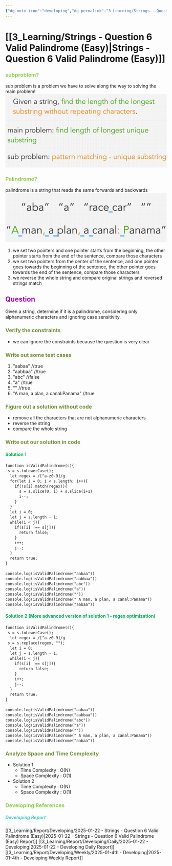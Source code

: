 ```yaml
---
{"dg-note-icon":"developing","dg-permalink":"3_Learning/Strings---Question-6-Valid-Palindrome-(Easy)","created-date":"2025-01-22 4:31:55 pm","date":"2025-01-22","type":"developing","tags":["developing"],"aliases":null,"name":"Valid Palindrome (Easy)","courseName":"Master the Coding Interview Big Tech (FAANG) Interviews","dg-publish":true,"permalink":"/3_Learning/Strings---Question-6-Valid-Palindrome-(Easy)/","dgPassFrontmatter":true,"noteIcon":"developing"}
---
```



# [[3_Learning/Strings - Question 6 Valid Palindrome (Easy)\|Strings - Question 6 Valid Palindrome (Easy)]]
### <font color="#92d050">subproblem? </font>
sub problem is a problem we have to solve along the way to solving the main problem!
![Utilities/Images/Pasted image 20250122163342.jpeg](/img/user/Utilities/Images/Pasted%20image%2020250122163342.jpeg)
### <font color="#92d050">Palindrome?</font>
palindrome is a string that reads the same forwards and backwards
![Utilities/Images/Pasted image 20250122163813.jpeg](/img/user/Utilities/Images/Pasted%20image%2020250122163813.jpeg)
1. we set two pointers and one pointer starts from the beginning, the other pointer starts from the end of the sentence, compare those characters
2. we set two pointers from the center of the sentence, and one pointer goes towards the beginning of the sentence, the other pointer goes towards the end of the sentence, compare those characters
3. we reverse the whole string and compare original strings and reversed strings match

## <font color="#9d0ab3">Question</font>
Given a string, determine if it is a palindrome, considering only alphanumeric characters and ignoring case sensitivity.

### <font color="#76923c">Verify the constraints</font>
- we can ignore the constraints because the question is very clear.

### <font color="#76923c">Write out some test cases</font>
1. "aabaa" //true
2. "aabbaa" //true
3. "abc" //false
4. "a" //true
5. "" //true
6. "A man, a plan, a canal:Panama" //true

### <font color="#76923c">Figure out a solution without code</font>
- remove all the characters that are not alphanumeric characters
- reverse the string
- compare the whole string

### <font color="#76923c">Write out our solution in code</font>
#### <font color="#00b050">Solution 1</font>
```run-js
function isValidPalindrome(s){
 s = s.toLowerCase();
  let regex = /[^a-z0-9]/g
  for(let i = 0; i < s.length; i++){
    if(!s[i].match(regex)){
      s = s.slice(0, i) + s.slice(i+1)
      i--;
    }
  }
  let i = 0;
  let j = s.length - 1;
  while(i < j){
    if(s[i] !== s[j]){
      return false;
    }
    i++;
    j--;
  }
  return true;
}

console.log(isValidPalindrome("aabaa"))
console.log(isValidPalindrome("aabbaa"))
console.log(isValidPalindrome("abc"))
console.log(isValidPalindrome("a"))
console.log(isValidPalindrome(""))
console.log(isValidPalindrome(" A man, a plan, a canal:Panama"))
console.log(isValidPalindrome("aabaa"))

```
#### <font color="#00b050">Solution 2 (More advanced version of solution 1 - regex optimization)</font>
```run-js
function isValidPalindrome(s){
 s = s.toLowerCase();
  let regex = /[^a-z0-9]/g
 s = s.replace(regex, "");
  let i = 0;
  let j = s.length - 1;
  while(i < j){
    if(s[i] !== s[j]){
      return false;
    }
    i++;
    j--;
  }
  return true;
}

console.log(isValidPalindrome("aabaa"))
console.log(isValidPalindrome("aabbaa"))
console.log(isValidPalindrome("abc"))
console.log(isValidPalindrome("a"))
console.log(isValidPalindrome(""))
console.log(isValidPalindrome(" A man, a plan, a canal:Panama"))
console.log(isValidPalindrome("aabaa"))

```

### <font color="#76923c">Analyze Space and Time Complexity</font>
- Solution 1
	- Time Complexity : O(N)
	- Space Complexity : O(1)
- Solution 2
	- Time Complexity : O(N)
	- Space Complexity : O(1)
















### <font color="#92d050">Developing References</font>
##### <font color="#41c9cb">Developing Report</font>
[[3_Learning/Report/Developing/2025-01-22 - Strings - Question 6 Valid Palindrome (Easy)\|2025-01-22 - Strings - Question 6 Valid Palindrome (Easy) Report]]
[[3_Learning/Report/Developing/Daily/2025-01-22 - Developing\|2025-01-22 - Developing Daily Report]]
[[3_Learning/Report/Developing/Weekly/2025-01-4th - Developing\|2025-01-4th - Developing Weekly Report]]





